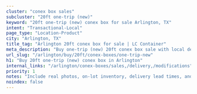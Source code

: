 ```yaml
---
cluster: "conex box sales"
subcluster: "20ft one-trip (new)"
keyword: "20ft one-trip (new) conex box for sale Arlington, TX"
intent: "Transactional-Local"
page_type: "Location-Product"
city: "Arlington, TX"
title_tag: "Arlington 20ft conex box for sale | LC Container"
meta_description: "Buy one-trip (new) 20ft conex box sale with local delivery in Arlington, TX. LC Container — local Since 2003. Request a fast quote today."
url_slug: "/arlington/buy/20ft/conex-boxes/one-trip-new"
h1: "Buy 20ft one-trip (new) conex box in Arlington"
internal_links: "/arlington/conex-boxes/sales,/delivery,/modifications"
priority: 1
notes: "Include real photos, on-lot inventory, delivery lead times, and financing info."
noindex: false
---
```


<!-- TODO: Add unique city/inventory copy, images, and internal links here. -->
